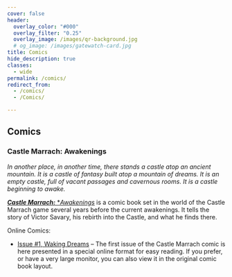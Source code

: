 ```yaml
---
cover: false
header:
  overlay_color: "#000"
  overlay_filter: "0.25"
  overlay_image: /images/qr-background.jpg
  # og_image: /images/gatewatch-card.jpg
title: Comics
hide_description: true
classes:
  - wide
permalink: /comics/
redirect_from:
  - /comics/
  - /Comics/

---
```


## Comics

### Castle Marrach: Awakenings

*In another place, in another time, there stands a castle atop an ancient mountain. It is a castle of fantasy built atop a mountain of dreams. It is an empty castle, full of vacant passages and cavernous rooms. It is a castle beginning to awake.*

[***Castle Marrach:*** **Awakenings*](http://awakenings.marrach.com) is a comic book set in the world of the Castle Marrach game several years before the current awakenings. It tells the story of Victor Savary, his rebirth into the Castle, and what he finds there. 

Online Comics:

* [Issue #1, Waking Dreams](http://awakenings.marrach.com) – The first issue of the Castle Marrach comic is here presented in a special online format for easy reading. If you prefer, or have a very large monitor, you can also view it in the original comic book layout.

